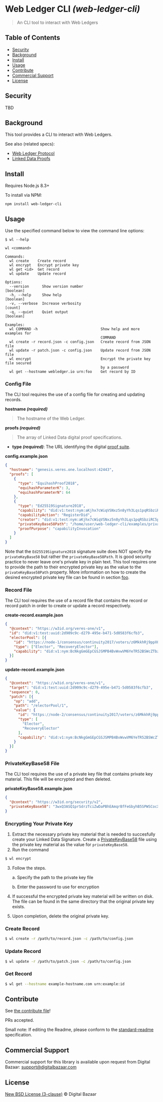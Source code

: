 # Web Ledger CLI _(web-ledger-cli)_

<!-- [![Build Status](https://travis-ci.org/digitalbazaar/web-ledger-cli.png?branch=master)](https://travis-ci.org/digitalbazaar/web-ledger-cli) -->

> An CLI tool to interact with Web Ledgers

## Table of Contents

- [Security](#security)
- [Background](#background)
- [Install](#install)
- [Usage](#usage)
- [Contribute](#contribute)
- [Commercial Support](#commercial-support)
- [License](#license)

## Security

TBD

## Background

This tool provides a CLI to interact with Web Ledgers.

See also (related specs):

* [Web Ledger Protocol](https://w3c.github.io/web-ledger/)
* [Linked Data Proofs](https://w3c-dvcg.github.io/ld-proofs/)

## Install

Requires Node.js 8.3+

To install via NPM:

```
npm install web-ledger-cli
```

## Usage

Use the specified command below to view the command line options:
```
$ wl --help
```
```
wl <command>

Commands:
  wl create    Create record
  wl encrypt   Encrypt private key
  wl get <id>  Get record
  wl update    Update record

Options:
  --version      Show version number                                   [boolean]
  -h, --help     Show help                                             [boolean]
  -v, --verbose  Increase verbosity                                      [count]
  -q, --quiet    Quiet output                                          [boolean]

Examples:
  wl COMMAND -h                             Show help and more examples for
                                            COMMAND
  wl create -r record.json -c config.json   Create record from JSON file
  wl update -r patch.json -c config.json    Update record from JSON file
  wl encrypt                                Encrypt the private key file secured
                                            by a password
  wl get --hostname webledger.io urn:foo    Get record by ID
```

### Config File
The CLI tool requires the use of a config file for creating and updating records.

**hostname _(required)_**
> The hostname of the Web Ledger.

**proofs _(required)_**
> The array of Linked Data digital proof specifications.

- **type _(required)_**: The URL identifying the digital [proof suite](https://w3c-dvcg.github.io/ld-proofs/#dfn-proof-suite).

**config.example.json**
``` json
{
  "hostname": "genesis.veres.one.localhost:42443",
  "proofs": [
    {
      "type": "EquihashProof2018",
      "equihashParameterK": 3,
      "equihashParameterN": 64
    },
    {
      "type": "Ed25519Signature2018",
      "capability": "did:v1:test:nym:aKjhx7cWiqVSNxz5n8yYh3Lqs1pqRSbziRC5pCEC9DF",
      "capabilityAction": "RegisterDid",
      "creator": "did:v1:test:nym:aKjhx7cWiqVSNxz5n8yYh3Lqs1pqRSbziRC5pCEC9DF#ocap-invoke-key-1",
      "privateKeyBase58Path": "/home/user/web-ledger-cli/examples/privateKeyBase58.encrypted.json",
      "proofPurpose": "capabilityInvocation"
    }
  ]
}
```

Note that the `Ed25519Signature2018` signature suite does NOT specify the `privateKeyBase58` but rather the `privateKeyBase58Path`. It is good security practice to never leave one's private key in plain text. This tool requires one to provide the path to their encrypted private key as the value to the `privateKeyBase58Path` property. More information on how to create the desired encrypted private key file can be found in section [foo](#foo). 

### Record File
The CLI tool requires the use of a record file that contains the record or record patch in order to create or update a record respectively.

**create-record.example.json**
``` json
{
  "@context": "https://w3id.org/veres-one/v1",
  "id": "did:v1:test:uuid:2d909c9c-d279-495e-b471-5d0583f6cfb3",
  "electorPool": [{
    "id": "https://node-1/consensus/continuity2017/voters/z6MkkhRj9ppXQdU6CRNNfYbfoLNz212udKVJn3J52731CCkf",
    "type": ["Elector", "RecoveryElector"],
    "capability": "did:v1:nym:BcNkgGmGEpCGSJSMPB4BvWvwVM6YeTR52BSWcZTbzU23"
  }]
}
```

**update-record.example.json**
``` json
{
  "@context": "https://w3id.org/veres-one/v1",
  "target": "did:v1:test:uuid:2d909c9c-d279-495e-b471-5d0583f6cfb3",
  "sequence": 0,
  "patch": [{
    "op": "add",
    "path": "/electorPool/1",
    "value": {
      "id": "https://node-2/consensus/continuity2017/voters/z6MkkhRj9ppXQdU6CRNNfYbfoLNz212udKVJn3J52731CCkf",
      "type": [
        "Elector",
        "RecoveryElector"
      ],
      "capability": "did:v1:nym:BcNkgGmGEpCGSJSMPB4BvWvwVM6YeTR52BSWcZTbzU23"
    }
  }]
}
```
### PrivateKeyBase58 File
The CLI tool requires the use of a private key file that contains private key
material. This file will be encrypted and then deleted.

**privateKeyBase58.example.json**
``` json
{
  "@context": "https://w3id.org/security/v2",
  "privateKeyBase58": "3wxQ3ASQ1prSdrzTciZwDaPBhEAmqrBfFeGbyhB5SPWSCocXTAMw8ezjsDMSQuw6fvFU9gAjj9opBDpqVrctey6J"
}

```

### Encrypting Your Private Key
1. Extract the necessary private key material that is needed to succesfully create your Linked Data Signature. Create a [PrivateKeyBase58](#PrivateKeyBase58) file using the private key material as the value for `privateKeyBase58`.
2. Run the command
``` bash
$ wl encrypt
```
3. Follow the steps.

    a. Specify the path to the private key file

    b. Enter the password to use for encryption

4. If successful the encrypted private key material will be written on disk. The file can be found in the same directory that the original private key exists.

5. Upon completion, delete the original private key.

### Create Record
``` bash
$ wl create -r /path/to/record.json -c /path/to/config.json
```

### Update Record
``` bash
$ wl update -r /path/to/patch.json -c /path/to/config.json
```

### Get Record
``` bash
$ wl get --hostname example-hostname.com urn:example:id
```

## Contribute

See [the contribute file](https://github.com/digitalbazaar/bedrock/blob/master/CONTRIBUTING.md)!

PRs accepted.

Small note: If editing the Readme, please conform to the
[standard-readme](https://github.com/RichardLitt/standard-readme) specification.

## Commercial Support

Commercial support for this library is available upon request from
Digital Bazaar: support@digitalbazaar.com

## License

[New BSD License (3-clause)](LICENSE) © Digital Bazaar
